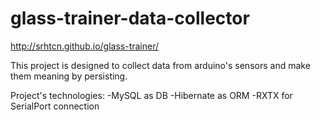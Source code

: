 glass-trainer-data-collector
============================

http://srhtcn.github.io/glass-trainer/

This project is designed to collect data from arduino's sensors and make them meaning by persisting.

Project's technologies:
-MySQL as DB
-Hibernate as ORM
-RXTX for SerialPort connection
